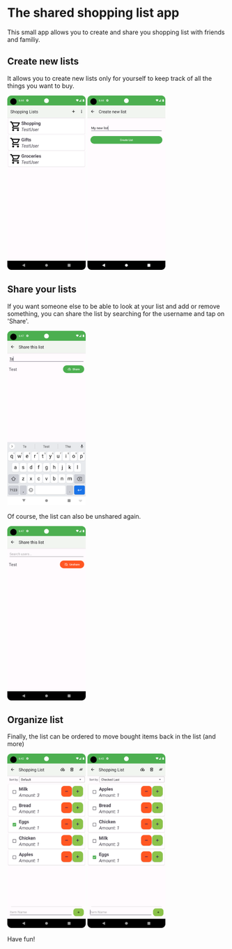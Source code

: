# The shared shopping list app
This small app allows you to create and share you shopping list with friends and familiy.

## Create new lists
It allows you to create new lists only for yourself to keep track of all the things you want to buy.

<p float="left" align="left">
    <img src="images/list_overview.png" alt="drawing" height="400"/>
    <img src="images/create_list.png" alt="drawing" height="400" padd/>
</p>

## Share your lists
If you want someone else to be able to look at your list and add or remove something, you can share the list by searching for the username and tap on 'Share'.

<img src="images/share_overview.png" alt="drawing" height="400"/>

Of course, the list can also be unshared again.

<img src="images/unshare_overview.png" alt="drawing" height="400" padd/>

## Organize list
Finally, the list can be ordered to move bought items back in the list (and more)

<p float="left" align="left">
    <img src="images/shop_list.png" alt="drawing" height="400" padd/>
    <img src="images/shop_list_ordered.png" alt="drawing" height="400" padd/>
</p>

Have fun!